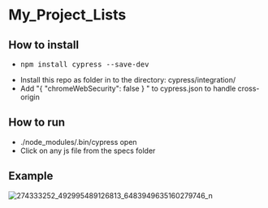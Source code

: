 # My_Project_Lists

## How to install

- <pre>npm install cypress --save-dev</pre>
- Install this repo as folder in to the directory: cypress/integration/
- Add "{ "chromeWebSecurity": false } " to cypress.json to handle cross-origin

## How to run

- ./node_modules/.bin/cypress open
- Click on any js file from the specs folder

## Example
![274333252_492995489126813_6483949635160279746_n](https://user-images.githubusercontent.com/58964916/156943763-409d8191-8634-415c-ad6f-3d9fefac9246.gif)
